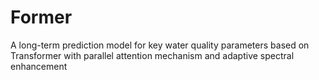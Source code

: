 # Former
A long-term  prediction model for key water quality parameters based on  Transformer with parallel attention mechanism and adaptive spectral enhancement
